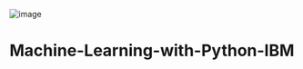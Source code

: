 ![image](https://github.com/user-attachments/assets/3be57243-a168-4788-9d07-2877e7ae6b45)
# Machine-Learning-with-Python-IBM

